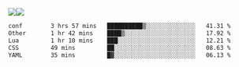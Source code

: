 <div style="display: flex; flex-direction: row;">
<img style="height: auto; width: auto;" class="img" src="https://raw.githubusercontent.com/blazepp/github-stats/master/generated/overview.svg#gh-dark-mode-only" />
<img style="height: auto; width: auto;" class="img" src="https://raw.githubusercontent.com/blazepp/github-stats/master/generated/languages.svg#gh-dark-mode-only" />
</div>

<div style="display: flex; flex-direction: row;">
<!--START_SECTION:waka-->

```txt
conf        3 hrs 57 mins   ██████████▒░░░░░░░░░░░░░░   41.31 %
Other       1 hr 42 mins    ████▒░░░░░░░░░░░░░░░░░░░░   17.92 %
Lua         1 hr 10 mins    ███░░░░░░░░░░░░░░░░░░░░░░   12.21 %
CSS         49 mins         ██░░░░░░░░░░░░░░░░░░░░░░░   08.63 %
YAML        35 mins         █▓░░░░░░░░░░░░░░░░░░░░░░░   06.13 %
```

<!--END_SECTION:waka-->
</div>
